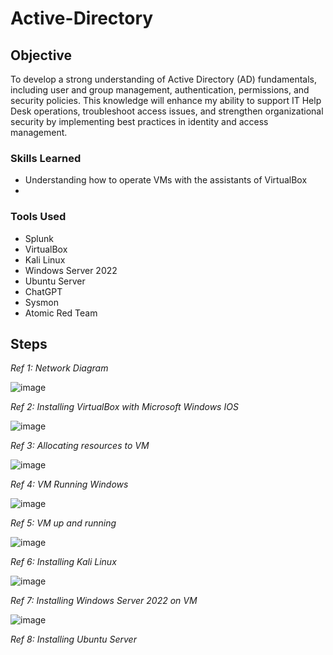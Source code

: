 # Active-Directory

## Objective
  
To develop a strong understanding of Active Directory (AD) fundamentals, including user and group management, authentication, permissions, and security policies. This knowledge will enhance my ability to support IT Help Desk operations, troubleshoot access issues, and strengthen organizational security by implementing best practices in identity and access management.

### Skills Learned

- Understanding how to operate VMs with the assistants of VirtualBox
- 

### Tools Used

- Splunk
- VirtualBox
- Kali Linux
- Windows Server 2022
- Ubuntu Server
- ChatGPT
- Sysmon
- Atomic Red Team

## Steps

*Ref 1: Network Diagram*

![image](https://github.com/user-attachments/assets/cc17c236-d5ab-442d-823d-4fb230b3e5f0)

*Ref 2: Installing VirtualBox with Microsoft Windows IOS*

![image](https://github.com/user-attachments/assets/10ca1802-7457-4fae-b203-ed8d9fefa478)

*Ref 3: Allocating resources to VM*

![image](https://github.com/user-attachments/assets/4bb867bc-41f3-4d49-ab1c-11cd133df6f8)

*Ref 4: VM Running Windows*

![image](https://github.com/user-attachments/assets/4ec1153f-7c2c-49d3-8722-0d3dae653b10)

*Ref 5: VM up and running*

![image](https://github.com/user-attachments/assets/003dc8e5-03a4-467a-8bbe-f1432bb90d27)

*Ref 6: Installing Kali Linux*

![image](https://github.com/user-attachments/assets/03bee42e-c684-48e0-b9bd-27daca956f62)

*Ref 7: Installing Windows Server 2022 on VM*

![image](https://github.com/user-attachments/assets/547d4e1a-7e1f-4cce-a230-b8ed6a9563c4)

*Ref 8: Installing Ubuntu Server*


